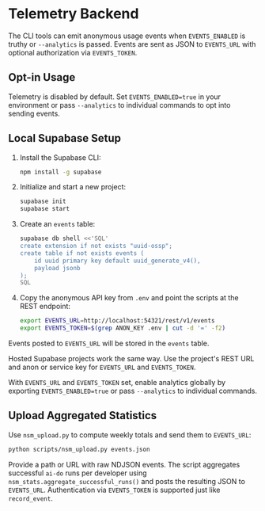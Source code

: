 # Telemetry Backend

The CLI tools can emit anonymous usage events when `EVENTS_ENABLED` is truthy or
`--analytics` is passed. Events are sent as JSON to `EVENTS_URL` with optional
authorization via `EVENTS_TOKEN`.

## Opt-in Usage

Telemetry is disabled by default. Set `EVENTS_ENABLED=true` in your environment
or pass `--analytics` to individual commands to opt into sending events.

## Local Supabase Setup

1. Install the Supabase CLI:
   ```bash
   npm install -g supabase
   ```
2. Initialize and start a new project:
   ```bash
   supabase init
   supabase start
   ```
3. Create an `events` table:
   ```bash
   supabase db shell <<'SQL'
   create extension if not exists "uuid-ossp";
   create table if not exists events (
       id uuid primary key default uuid_generate_v4(),
       payload jsonb
   );
   SQL
   ```
4. Copy the anonymous API key from `.env` and point the scripts at the REST
   endpoint:
   ```bash
   export EVENTS_URL=http://localhost:54321/rest/v1/events
   export EVENTS_TOKEN=$(grep ANON_KEY .env | cut -d '=' -f2)
   ```

Events posted to `EVENTS_URL` will be stored in the `events` table.

Hosted Supabase projects work the same way. Use the project's REST URL and anon
or service key for `EVENTS_URL` and `EVENTS_TOKEN`.

With `EVENTS_URL` and `EVENTS_TOKEN` set, enable analytics globally by exporting
`EVENTS_ENABLED=true` or pass `--analytics` to individual commands.

## Upload Aggregated Statistics

Use `nsm_upload.py` to compute weekly totals and send them to `EVENTS_URL`:

```bash
python scripts/nsm_upload.py events.json
```

Provide a path or URL with raw NDJSON events. The script aggregates successful
`ai-do` runs per developer using `nsm_stats.aggregate_successful_runs()` and
posts the resulting JSON to `EVENTS_URL`. Authentication via `EVENTS_TOKEN` is
supported just like `record_event`.
